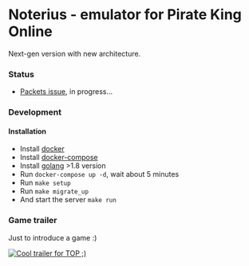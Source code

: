 # Noterius - emulator for Pirate King Online

Next-gen version with new architecture.

### Status

- [Packets issue](https://github.com/Nyarum/noterius/issues/6), in progress...

### Development

#### Installation

- Install [docker](https://docs.docker.com/engine/installation)
- Install [docker-compose](https://github.com/docker/compose/releases)
- Install [golang](https://golang.org/dl/) >1.8 version
- Run `docker-compose up -d`, wait about 5 minutes
- Run `make setup`
- Run `make migrate_up`
- And start the server `make run`

### Game trailer

Just to introduce a game :)

[![Cool trailer for TOP ;)](http://img.youtube.com/vi/0l1TWRR5KuI/0.jpg)](http://www.youtube.com/watch?v=0l1TWRR5KuI)